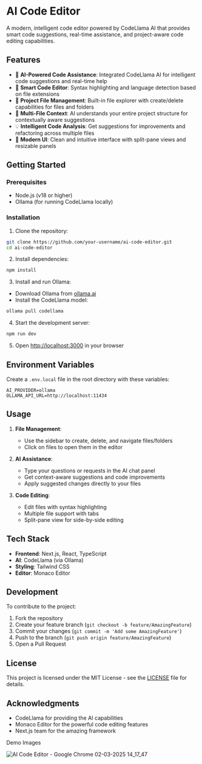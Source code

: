 # AI Code Editor

A modern, intelligent code editor powered by CodeLlama AI that provides smart code suggestions, real-time assistance, and project-aware code editing capabilities.

## Features

- 🤖 **AI-Powered Code Assistance**: Integrated CodeLlama AI for intelligent code suggestions and real-time help
- 📝 **Smart Code Editor**: Syntax highlighting and language detection based on file extensions
- 🌳 **Project File Management**: Built-in file explorer with create/delete capabilities for files and folders
- 🔄 **Multi-File Context**: AI understands your entire project structure for contextually aware suggestions
- 💡 **Intelligent Code Analysis**: Get suggestions for improvements and refactoring across multiple files
- 🎨 **Modern UI**: Clean and intuitive interface with split-pane views and resizable panels

## Getting Started

### Prerequisites

- Node.js (v18 or higher)
- Ollama (for running CodeLlama locally)

### Installation

1. Clone the repository:
```bash
git clone https://github.com/your-username/ai-code-editor.git
cd ai-code-editor
```

2. Install dependencies:
```bash
npm install
```

3. Install and run Ollama:
- Download Ollama from [ollama.ai](https://ollama.ai)
- Install the CodeLlama model:
```bash
ollama pull codellama
```

4. Start the development server:
```bash
npm run dev
```

5. Open [http://localhost:3000](http://localhost:3000) in your browser

## Environment Variables

Create a `.env.local` file in the root directory with these variables:

```env
AI_PROVIDER=ollama
OLLAMA_API_URL=http://localhost:11434
```

## Usage

1. **File Management**:
   - Use the sidebar to create, delete, and navigate files/folders
   - Click on files to open them in the editor

2. **AI Assistance**:
   - Type your questions or requests in the AI chat panel
   - Get context-aware suggestions and code improvements
   - Apply suggested changes directly to your files

3. **Code Editing**:
   - Edit files with syntax highlighting
   - Multiple file support with tabs
   - Split-pane view for side-by-side editing

## Tech Stack

- **Frontend**: Next.js, React, TypeScript
- **AI**: CodeLlama (via Ollama)
- **Styling**: Tailwind CSS
- **Editor**: Monaco Editor

## Development

To contribute to the project:

1. Fork the repository
2. Create your feature branch (`git checkout -b feature/AmazingFeature`)
3. Commit your changes (`git commit -m 'Add some AmazingFeature'`)
4. Push to the branch (`git push origin feature/AmazingFeature`)
5. Open a Pull Request

## License

This project is licensed under the MIT License - see the [LICENSE](LICENSE) file for details.

## Acknowledgments

- CodeLlama for providing the AI capabilities
- Monaco Editor for the powerful code editing features
- Next.js team for the amazing framework 

Demo Images


![AI Code Editor - Google Chrome 02-03-2025 14_17_47](https://github.com/user-attachments/assets/165f498c-aff6-4d09-ae45-afb1186c05f9)


